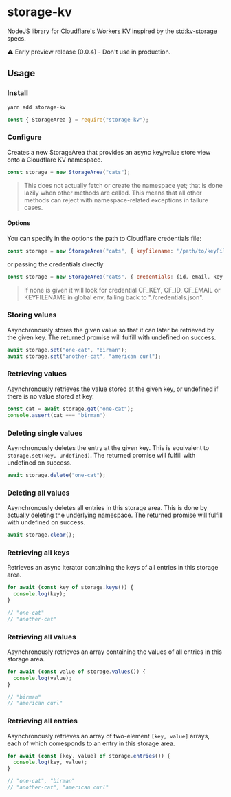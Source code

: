 # storage-kv

NodeJS library for [Cloudflare's Workers KV](https://blog.cloudflare.com/workers-kv-is-ga/) inspired by the [std:kv-storage](https://wicg.github.io/kv-storage/#storagearea) specs.

⚠️ Early preview release (0.0.4) - Don't use in production.

## Usage

### Install

```bash
yarn add storage-kv
```

```js
const { StorageArea } = require("storage-kv");
```

### Configure

Creates a new StorageArea that provides an async key/value store view onto a Cloudflare KV namespace.

```js
const storage = new StorageArea("cats");
```

> This does not actually fetch or create the namespace yet; that is done lazily when other methods are called. This means that all other methods can reject with namespace-related exceptions in failure cases.

#### Options

You can specify in the options the path to Cloudflare credentials file:

```js
const storage = new StorageArea("cats", { keyFilename: '/path/to/keyFilename.json' });
```

or passing the credentials directly

```js
const storage = new StorageArea("cats", { credentials: {id, email, key }});
```

> If none is given it will look for credential CF_KEY, CF_ID, CF_EMAIL or KEYFILENAME in global env, falling back to "./credentials.json".


### Storing values

Asynchronously stores the given value so that it can later be retrieved by the given key.
The returned promise will fulfill with undefined on success.

```js
await storage.set("one-cat", "birman");
await storage.set("another-cat", "american curl");
```

### Retrieving values

Asynchronously retrieves the value stored at the given key, or undefined if there is no value stored at key.

```js
const cat = await storage.get("one-cat");
console.assert(cat === "birman")
```

### Deleting single values

Asynchronously deletes the entry at the given key.
This is equivalent to `storage.set(key, undefined)`.
The returned promise will fulfill with undefined on success.

```js
await storage.delete("one-cat");
```

### Deleting all values

Asynchronously deletes all entries in this storage area.
This is done by actually deleting the underlying namespace.
The returned promise will fulfill with undefined on success.

```js
await storage.clear();
```

### Retrieving all keys

Retrieves an async iterator containing the keys of all entries in this storage area.

```js
for await (const key of storage.keys()) {
  console.log(key);
}

// "one-cat"
// "another-cat"
```

### Retrieving all values

Asynchronously retrieves an array containing the values of all entries in this storage area.

```js
for await (const value of storage.values()) {
  console.log(value);
}

// "birman"
// "american curl"
```

### Retrieving all entries

Asynchronously retrieves an array of two-element `[key, value]` arrays, each of which corresponds to an entry in this storage area.

```js
for await (const [key, value] of storage.entries()) {
  console.log(key, value);
}

// "one-cat", "birman"
// "another-cat", "american curl"
```
